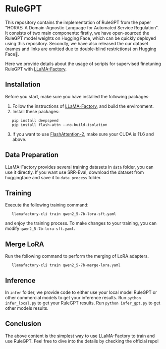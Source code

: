 RuleGPT
=============

This repository contains the implementation of RuleGPT from the paper "HORAE: A Domain-Agnostic Language for Automated Service Regulation". It consists of two main components: firstly, we have open-sourced the RuleGPT model weights on Hugging Face, which can be quickly deployed using this repository. Secondly, we have also released the our dataset (names and links are omitted due to double-blind restrictions) on Hugging Face🤗.

Here we provide details about the usage of scripts for supervised finetuning RuleGPT with [LLaMA-Factory](https://github.com/hiyouga/LLaMA-Factory).


Installation
------------

Before you start, make sure you have installed the following packages:

1. Follow the instructions of [LLaMA-Factory](https://github.com/hiyouga/LLaMA-Factory), and build the environment.
2. Install these packages:

```
   pip install deepspeed
   pip install flash-attn --no-build-isolation
```

3. If you want to use [FlashAttention-2](https://github.com/Dao-AILab/flash-attention), make sure your CUDA is 11.6 and above.

Data Preparation
----------------

LLaMA-Factory provides several training datasets in ``data`` folder, you can use it directly. If you want use SRR-Eval, download the dataset from huggingface and save it to ``data_process`` folder. 

Training
--------

Execute the following training command:

```
   llamafactory-cli train qwen2_5-7b-lora-sft.yaml
```

and enjoy the training process. To make changes to your training, you can modify ``qwen2_5-7b-lora-sft.yaml``.

Merge LoRA
----------

Run the following command to perform the merging of LoRA adapters.

```
   llamafactory-cli train qwen2_5-7b-merge-lora.yaml
```

Inference
----------
In `infer` folder, we provide code to either use your local model RuleGPT or other commercial models to get your inference results.
Run `python infer_local.py` to get your RuleGPT results. Run `python infer_gpt.py` to get other models results.


Conclusion
----------

The above content is the simplest way to use LLaMA-Factory to train and use RuleGPT. Feel free to dive into the details by checking the official repo!
